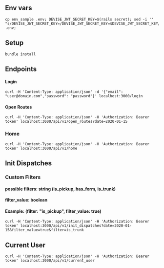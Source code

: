 ## Env vars
```
cp env_sample .env; DEVISE_JWT_SECRET_KEY=$(rails secret); sed -i '' "s/DEVISE_JWT_SECRET_KEY=/DEVISE_JWT_SECRET_KEY=$DEVISE_JWT_SECRET_KEY/" .env;
```

## Setup
```
bundle install
```

## Endpoints

#### Login
```
curl -H 'Content-Type: application/json' -d '{"email": "user@domain.com","password": "password"}' localhost:3000/login
```

#### Open Routes
```
curl -H 'Content-Type: application/json' -H 'Authorization: Bearer token' localhost:3000/api/v1/open_routes?date=2020-01-15
```

### Home
```
curl -H 'Content-Type: application/json' -H 'Authorization: Bearer token' localhost:3000/api/v1/home
```

## Init Dispatches
### Custom Filters
#### possible filters: string (is_pickup, has_form, is_trunk)
#### filter_value: boolean
#### Example: (filter: "is_pickup", filter_value: true)
```
curl -H 'Content-Type: application/json' -H 'Authorization: Bearer token' localhost:3000/api/v1/init_dispatches?date=2020-01-15&filter_value=true&filter=is_trunk
```

## Current User
```
curl -H 'Content-Type: application/json' -H 'Authorization: Bearer token' localhost:3000/api/v1/current_user
```
